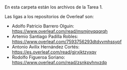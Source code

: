 En esta carpeta están los archivos de la Tarea 1.

Las ligas a los repositorios de Overleaf son:

- Adolfo Patricio Barrero Olguin: https://www.overleaf.com/read/msmjnyqqqrqh
- Artemio Santiago Padilla Robles:   https://www.overleaf.com/7593756293dtdvvmhssypf
- Antonio Avilix Hernández Cortés: https://es.overleaf.com/read/gjrxjktzyxqv
- Rodolfo Figueroa Soriano: https://www.overleaf.com/read/zsnkpvhnvzdp
